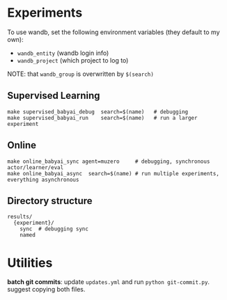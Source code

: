 
# Experiments

To use wandb, set the following environment variables (they default to my own):
- `wandb_entity` (wandb login info)
- `wandb_project` (which project to log to)

NOTE: that `wandb_group` is overwritten by `$(search)`

## Supervised Learning
```
make supervised_babyai_debug  search=$(name)   # debugging 
make supervised_babyai_run    search=$(name)   # run a larger experiment
```

## Online
```
make online_babyai_sync agent=muzero     # debugging, synchronous actor/learner/eval
make online_babyai_async  search=$(name) # run multiple experiments, everything asynchronous
```
  
## Directory structure
```
results/
  {experiment}/
    sync  # debugging sync
    named
```


# Utilities

**batch git commits**: update `updates.yml` and run `python git-commit.py`. suggest copying both files.
